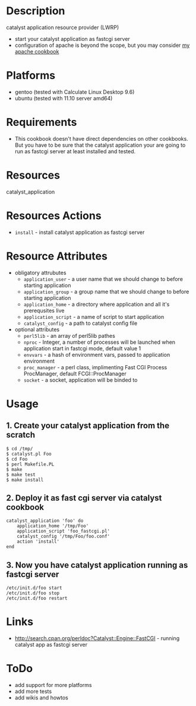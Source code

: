 Description
===========

catalyst application resource provider (LWRP)

* start your catalyst application as fastcgi server
* configuration of apache is beyond the scope, but you may consider [my apache cookbook](https://github.com/melezhik/cookbooks/tree/master/apache)

Platforms
=========

* gentoo (tested with Calculate Linux Desktop 9.6)
* ubuntu (tested with 11.10 server amd64)

Requirements
============

* This cookbook doesn't have direct dependencies on other cookbooks. 
But you have to be sure that the catalyst application your are going to run 
as fastcgi server at least installed and tested. 

Resources
=========
catalyst_application

Resources Actions
=================

* `install` - install catalyst application as fastcgi server

Resource Attributes
===================

* obligatory attrubutes
    * `application_user` - a user name that we should change to before starting application
    * `application_group` - a group name that we should change to before starting application
    * `application_home` - a directory where application and all it's prerequsites live
    * `application_script` - a name of script to start application
    * `catalyst_config` - a path to catalyst config file
* optional attributes
    * `perl5lib` - an array of perl5lib pathes
    * `nproc` - Integer, a number of processes will be launched when application start in fastcgi mode, default value 1
    * `envvars` - a hash of environment vars, passed to application environment
    * `proc_manager` - a perl class, implimenting Fast CGI Process ProcManager, default FCGI::ProcManager
    * `socket` - a socket, application will be binded to


Usage
=====

## 1. Create your catalyst application from the scratch ##

    $ cd /tmp/ 
    $ catalyst.pl Foo
    $ cd Foo
    $ perl Makefile.PL
    $ make
    $ make test
    $ make install

## 2. Deploy it as fast cgi server via catalyst cookbook  ##
        
    catalyst_application 'foo' do
        application_home '/tmp/Foo'
        application_script 'foo_fastcgi.pl'
        catalyst_config '/tmp/Foo/foo.conf'
        action 'install'
    end

## 3. Now you have catalyst application running as fastcgi server  ##

    /etc/init.d/foo start
    /etc/init.d/foo stop
    /etc/init.d/foo restart

Links
=====

* http://search.cpan.org/perldoc?Catalyst::Engine::FastCGI - running catalyst app as fastcgi server

ToDo
====

* add support for more platforms
* add more tests
* add wikis and howtos

